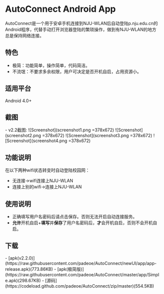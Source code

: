 AutoConnect Android App
======================

AutoConnect是一个用于安卓手机连接到NJU-WLAN后自动登陆p.nju.edu.cn的Android程序，代替手动打开浏览器登陆的繁琐操作，做到有NJU-WLAN的地方总是保持网络连接。

<h2>特色</h2>

- 极简：功能简单，操作简单，代码简洁。
- 不流氓：不要求多余权限，用户可决定是否开机自启，占用资源小。

<h2>适用平台</h2>
Android 4.0+

<h2>截图</h2>
- v2.2截图:
![Screenshot](screenshot1.png =378x672)
![Screenshot](screenshot2.png =378x672)
![Screenshot](screenshot3.png =378x672)
![Screenshot](screenshot4.png =378x672)

<h2>功能说明</h2>
在以下两种wifi状态转变时自动登陆校园网：

- 无连接->wifi连接上NJU-WLAN
- 连接上别的wifi->连接上NJU-WLAN

<h2>使用说明</h2>

- 正确填写用户名密码后请点击保存。否则无法开启自动连接服务。
- **允许**开机自启+**填写**并**保存**了用户名密码后，**才**会开机自启，否则不会开机自启。

<h2>下载</h2>
- [apk(v2.2.0)](https://raw.githubusercontent.com/padeoe/AutoConnect/newUI/app/app-release.apk)(773.86KB)
- [apk(极简版)](https://raw.githubusercontent.com/padeoe/AutoConnect/master/app/Simple.apk)(298.67KB)
- [源码](https://codeload.github.com/padeoe/AutoConnect/zip/master)(554.5KB)
